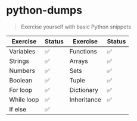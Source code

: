 # python-dumps
> Exercise yourself with basic Python snippets

| Exercise       | Status             | Exercise       | Status             |
| -------------- | ---------          | -------------- | ---------          |
| Variables      | :white_check_mark: | Functions      | :white_check_mark: |
| Strings        | :white_check_mark: | Arrays         | :white_check_mark: |
| Numbers        | :white_check_mark: | Sets           | :white_check_mark: |
| Boolean        | :white_check_mark: | Tuple          | :white_check_mark: |
| For loop       | :white_check_mark: | Dictionary     | :white_check_mark: |
| While loop     | :white_check_mark: | Inheritance    | :white_check_mark: |
| If else        | :white_check_mark: |






